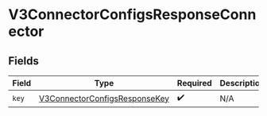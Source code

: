 # V3ConnectorConfigsResponseConnector


## Fields

| Field                                                                                 | Type                                                                                  | Required                                                                              | Description                                                                           |
| ------------------------------------------------------------------------------------- | ------------------------------------------------------------------------------------- | ------------------------------------------------------------------------------------- | ------------------------------------------------------------------------------------- |
| `key`                                                                                 | [V3ConnectorConfigsResponseKey](../../models/shared/V3ConnectorConfigsResponseKey.md) | :heavy_check_mark:                                                                    | N/A                                                                                   |